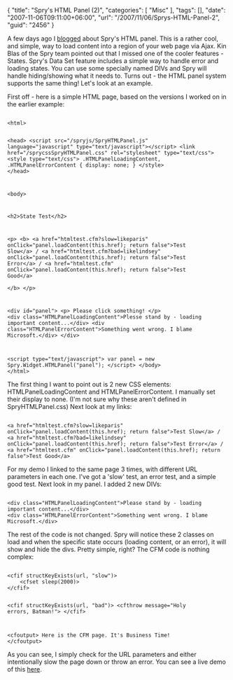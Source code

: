 {
	"title": "Spry's HTML Panel (2)",
	"categories": [
		"Misc"
	],
	"tags": [],
	"date": "2007-11-06T09:11:00+06:00",
	"url": "/2007/11/06/Sprys-HTML-Panel-2",
	"guid": "2456"
}

A few days ago I <a href="http://www.raymondcamden.com/index.cfm/2007/11/4/Sprys-HTML-Panel">blogged</a> about Spry's HTML panel. This is a rather cool, and simple, way to load content into a region of your web page via Ajax. Kin Blas of the Spry team pointed out that I missed one of the cooler features - States. Spry's Data Set feature includes a simple way to handle error and loading states. You can use some specially named DIVs and Spry will handle hiding/showing what it needs to. Turns out - the HTML panel system supports the same thing! Let's look at an example.
<!--more-->
First off - here is a simple HTML page, based on the versions I worked on in the earlier example:

<code>
&lt;html&gt;

&lt;head&gt;
	&lt;script src="/spryjs/SpryHTMLPanel.js" language="javascript" type="text/javascript"&gt;&lt;/script&gt;
	&lt;link href="/sprycssSpryHTMLPanel.css" rel="stylesheet" type="text/css"&gt;
	&lt;style type="text/css"&gt;
	.HTMLPanelLoadingContent, .HTMLPanelErrorContent {
		display: none;
	}
	&lt;/style&gt;
&lt;/head&gt;

&lt;body&gt;

&lt;h2&gt;State Test&lt;/h2&gt;

&lt;p&gt;
&lt;b&gt;
	&lt;a href="htmltest.cfm?slow=likeparis" onClick="panel.loadContent(this.href); return false"&gt;Test Slow&lt;/a&gt; / 
	&lt;a href="htmltest.cfm?bad=likelindsey" onClick="panel.loadContent(this.href); return false"&gt;Test Error&lt;/a&gt; /
	&lt;a href="htmltest.cfm" onClick="panel.loadContent(this.href); return false"&gt;Test Good&lt;/a&gt; 	
&lt;/b&gt;
&lt;/p&gt;

&lt;div id="panel"&gt;
&lt;p&gt;
	Please click something!
&lt;/p&gt;
&lt;div class="HTMLPanelLoadingContent"&gt;Plesse stand by - loading important content...&lt;/div&gt;
&lt;div class="HTMLPanelErrorContent"&gt;Something went wrong. I blame Microsoft.&lt;/div&gt;
&lt;/div&gt;

&lt;script type="text/javascript"&gt;
var panel = new Spry.Widget.HTMLPanel("panel");
&lt;/script&gt;
&lt;/body&gt;
&lt;/html&gt;
</code>

The first thing I want to point out is 2 new CSS elements: HTMLPanelLoadingContent and HTMLPanelErrorContent. I manually set their display to none. (I'm not sure why these aren't defined in SpryHTMLPanel.css) Next look at my links:

<code>
&lt;a href="htmltest.cfm?slow=likeparis" onClick="panel.loadContent(this.href); return false"&gt;Test Slow&lt;/a&gt; / 
&lt;a href="htmltest.cfm?bad=likelindsey" onClick="panel.loadContent(this.href); return false"&gt;Test Error&lt;/a&gt; /
&lt;a href="htmltest.cfm" onClick="panel.loadContent(this.href); return false"&gt;Test Good&lt;/a&gt; 	
</code>

For my demo I linked to the same page 3 times, with different URL parameters in each one. I've got a 'slow' test, an error test, and a simple good test. Next look in my panel. I added 2 new DIVs:

<code>
&lt;div class="HTMLPanelLoadingContent"&gt;Please stand by - loading important content...&lt;/div&gt;
&lt;div class="HTMLPanelErrorContent"&gt;Something went wrong. I blame Microsoft.&lt;/div&gt;
</code>

The rest of the code is not changed. Spry will notice these 2 classes on load and when the specific state occurs (loading content, or an error), it will show and hide the divs. Pretty simple, right? The CFM code is nothing complex:

<code>
&lt;cfif structKeyExists(url, "slow")&gt;
	&lt;cfset sleep(2000)&gt;
&lt;/cfif&gt;

&lt;cfif structKeyExists(url, "bad")&gt;
	&lt;cfthrow message="Holy errors, Batman!"&gt;
&lt;/cfif&gt;

&lt;cfoutput&gt;
Here is the CFM page. It's Business Time!
&lt;/cfoutput&gt;
</code>

As you can see, I simply check for the URL parameters and either intentionally slow the page down or throw an error. You can see a live demo of this <a href="http://www.coldfusionjedi.com/demos/spryform/test_html3.html">here</a>.
